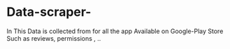# Data-scraper-
In This Data is collected from for all the app Available on Google-Play Store  Such as reviews, permissions , .. 
